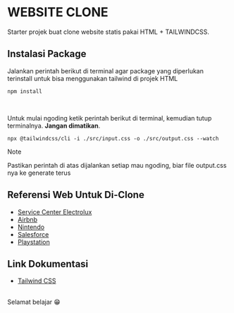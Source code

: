 #  WEBSITE CLONE
Starter projek buat clone website statis pakai HTML + TAILWINDCSS.

## Instalasi Package

Jalankan perintah berikut di terminal agar package yang diperlukan terinstall untuk bisa menggunakan tailwind di projek HTML
```
npm install
```
<br>

Untuk mulai ngoding ketik perintah berikut di terminal, kemudian tutup terminalnya. **Jangan dimatikan**. 


```
npx @tailwindcss/cli -i ./src/input.css -o ./src/output.css --watch
```

> [!NOTE]
> Pastikan perintah di atas dijalankan setiap mau ngoding, biar file output.css nya ke generate terus

## Referensi Web Untuk Di-Clone
- [Service Center Electrolux](https://servicecenterelectrolux.com/)
- [Airbnb](https://www.airbnb.com/)
- [Nintendo](https://www.nintendo.com/us/)
- [Salesforce](https://www.salesforce.com/ap/?ir=1)
- [Playstation](https://www.playstation.com/en-us/)
  

## Link Dokumentasi
- [Tailwind CSS](https://tailwindcss.com/docs)
  



<br>
Selamat belajar 😁


